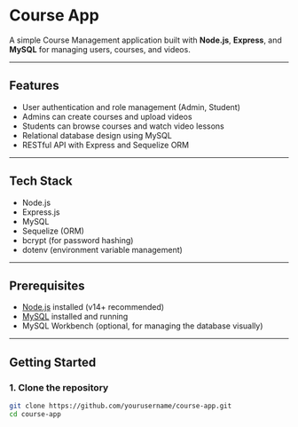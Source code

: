 # Course App

A simple Course Management application built with **Node.js**, **Express**, and **MySQL** for managing users, courses, and videos.

---

## Features

- User authentication and role management (Admin, Student)
- Admins can create courses and upload videos
- Students can browse courses and watch video lessons
- Relational database design using MySQL
- RESTful API with Express and Sequelize ORM

---

## Tech Stack

- Node.js
- Express.js
- MySQL
- Sequelize (ORM)
- bcrypt (for password hashing)
- dotenv (environment variable management)

---

## Prerequisites

- [Node.js](https://nodejs.org/) installed (v14+ recommended)
- [MySQL](https://www.mysql.com/) installed and running
- MySQL Workbench (optional, for managing the database visually)

---

## Getting Started

### 1. Clone the repository

```bash
git clone https://github.com/yourusername/course-app.git
cd course-app
